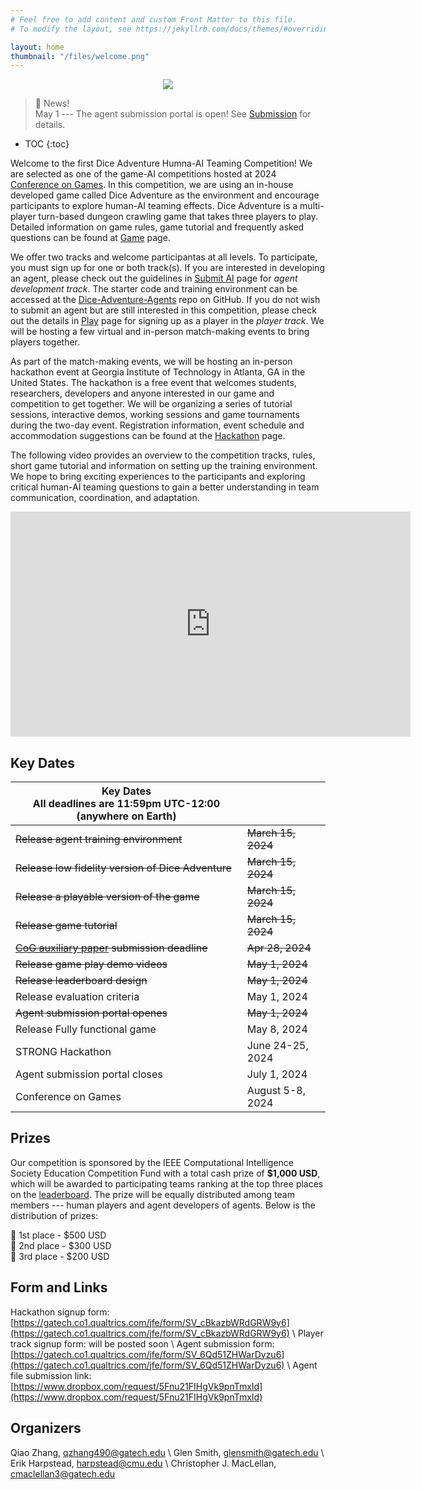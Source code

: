 ```yaml
---
# Feel free to add content and custom Front Matter to this file.
# To modify the layout, see https://jekyllrb.com/docs/themes/#overriding-theme-defaults

layout: home
thumbnail: "/files/welcome.png"
---
```


<p align="center">
<img src = "/files/welcome.png"></p>


> 📢 News! <br>
> May 1 --- The agent submission portal is open! See [Submission](submission.markdown) for details.

<!-- add bubbles submit agent, play online, play in person -->
<!-- see human like learning repo as example -->

* TOC
{:toc}

Welcome to the first Dice Adventure Humna-AI Teaming Competition! We are selected as one of the game-AI competitions hosted at 2024 [Conference on Games](https://2024.ieee-cog.org/). In this competition, we are using an in-house developed game called Dice Adventure as the environment and encourage participants to explore human-AI teaming effects. Dice Adventure is a multi-player turn-based dungeon crawling game that takes three players to play. Detailed information on game rules, game tutorial and frequently asked questions can be found at [Game](game.markdown) page.

We offer two tracks and welcome participantas at all levels. To participate, you must sign up for one or both track(s). If you are interested in developing an agent, please check out the guidelines in [Submit AI](submission.markdown) page for *agent development track*. The starter code and training environment can be accessed at the [Dice-Adventure-Agents](https://github.com/STRONG-TACT/Dice-Adventure-Agents) repo on GitHub. If you do not wish to submit an agent but are still interested in this competition, please check out the details in [Play](player.markdown) page for signing up as a player in the *player track*. We will be hosting a few virtual and in-person match-making events to bring players together.

As part of the match-making events, we will be hosting an in-person hackathon event at Georgia Institute of Technology in Atlanta, GA in the United States. The hackathon is a free event that welcomes students, researchers, developers and anyone interested in our game and competition to get together. We will be organizing a series of tutorial sessions, interactive demos, working sessions and game tournaments during the two-day event. Registration information, event schedule and accommodation suggestions can be found at the [Hackathon](STRONG_hackathon.markdown) page.

The following video provides an overview to the competition tracks, rules, short game tutorial and information on setting up the training environment. We hope to bring exciting experiences to the participants and exploring critical human-AI teaming questions to gain a better understanding in team communication, coordination, and adaptation.

<!-- TODO
- hackathon info
- scoring function -->


<iframe width="640" height="360" src="https://www.youtube.com/embed/cvV_hTAYgy4?si=qu2tJ5bUwP8vhw-x" title="YouTube video player" frameborder="0" allow="accelerometer; autoplay; clipboard-write; encrypted-media; gyroscope; picture-in-picture; web-share" referrerpolicy="strict-origin-when-cross-origin" allowfullscreen></iframe>

<!-- [![Watch the video](/files/timeline.png)](https://www.youtube.com/watch?v=cvV_hTAYgy4) -->
<!-- https://www.dropbox.com/request/5Fnu21FIHgVk9pnTmxId -->


## Key Dates

| Key Dates<br/>All deadlines are 11:59pm UTC-12:00 (anywhere on Earth) |                     |
|---------------------------------------------------|---------------------|
|~~Release agent training environment~~                 |~~March 15, 2024~~       |
|~~Release low fidelity version of Dice Adventure~~     |~~March 15, 2024~~       |
|~~Release a playable version of the game~~             |~~March 15, 2024~~       |
|~~Release game tutorial~~                              |~~March 15, 2024~~       |
|~~[CoG auxiliary paper](https://2024.ieee-cog.org/call-proposals/#cfp) submission deadline~~                |~~Apr 28, 2024~~             |
|~~Release game play demo videos~~                      |~~May 1, 2024~~          |
|~~Release leaderboard design~~                         |~~May 1, 2024~~         |
|Release evaluation criteria                        |May 1, 2024          |
|~~Agent submission portal openes~~                     |~~May 1, 2024~~          |
|Release Fully functional game                      |May 8, 2024          |
|STRONG Hackathon                                   |June 24-25, 2024     |
|Agent submission portal closes                     |July 1, 2024         |
|Conference on Games                                |August 5-8, 2024     |


## Prizes

Our competition is sponsored by the IEEE Computational Intelligence Society Education Competition Fund with a total cash prize of **$1,000 USD**, which will be awarded to participating teams ranking at the top three places on the [leaderboard](leaderboard.markdown). The prize will be equally distributed among team members --- human players and agent developers of agents. Below is the distribution of prizes:

🥇 1st place - $500 USD<br>
🥈 2nd place - $300 USD<br>
🥉 3rd place - $200 USD<br>

<!-- ## Evaluation Criteria
Submissions to the agent track will not be evaluated separately on their performance in the game. All agents wil be evaluated based on the teamming performance. Detailed information on winner declaration will be posted soon. -->

## Form and Links

Hackathon signup form: [https://gatech.co1.qualtrics.com/jfe/form/SV_cBkazbWRdGRW9y6](https://gatech.co1.qualtrics.com/jfe/form/SV_cBkazbWRdGRW9y6) \\
Player track signup form: will be posted soon \\
Agent submission form: [https://gatech.co1.qualtrics.com/jfe/form/SV_6Qd51ZHWarDyzu6](https://gatech.co1.qualtrics.com/jfe/form/SV_6Qd51ZHWarDyzu6) \\
Agent file submission link: [https://www.dropbox.com/request/5Fnu21FIHgVk9pnTmxId](https://www.dropbox.com/request/5Fnu21FIHgVk9pnTmxId)


## Organizers
Qiao Zhang, [qzhang490@gatech.edu](qzhang490@gatech.edu) \\
Glen Smith, [glensmith@gatech.edu](glensmith@gatech.edu) \\
Erik Harpstead, [harpstead@cmu.edu](harpstead@cmu.edu) \\
Christopher J. MacLellan, [cmaclellan3@gatech.edu](cmaclellan3@gatech.edu)

<!-- Dice Adventure is a multi-player, turn-based, dungeon crawling adventure game developed at Carnegie Mellon University. This is the first time for us to host the Dice Adventure Human-AI teaming competition. There are two tracks of the competition - (1) participants can submit their agents to the agent track;  (2) participants can play with other players and submitted agents in the player track. Agents submitted to the agent track will play with players in the player track and be evaluated on the team score they achieved after running multiple levels of games. Winners will be declared based on overall teaming performance. We hope to bring exciting experiences to the participants as well as exploring critical human-AI teaming questions and gain a better understanding in team communication, coordination and adaptation. An introduction of the competition can be found in [this video](https://www.youtube.com/watch?v=cvV_hTAYgy4). -->